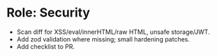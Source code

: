 # Role: Security

- Scan diff for XSS/eval/innerHTML/raw HTML, unsafe storage/JWT.
- Add zod validation where missing; small hardening patches.
- Add checklist to PR.
